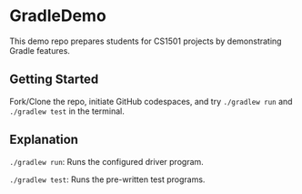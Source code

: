 # GradleDemo

This demo repo prepares students for CS1501 projects by demonstrating Gradle features.

## Getting Started

Fork/Clone the repo, initiate GitHub codespaces, and try `./gradlew run` and `./gradlew test` in the terminal.

## Explanation 

`./gradlew run`: Runs the configured driver program.

`./gradlew test`: Runs the pre-written test programs.
